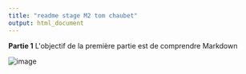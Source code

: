 ```yaml
---
title: "readme stage M2 tom chaubet"
output: html_document
---
```

**Partie 1**
L'objectif de la première partie est de comprendre Markdown

 
![image](https://fr.wikipedia.org/wiki/Aigle_royal#/media/Fichier:GoldenEagle-Nova.jpg)


